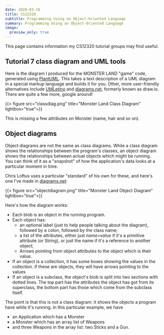 ```yaml
---
date: 2020-03-16
title: CS12320
subtitle: Programming Using an Object-Oriented Language
summary: Programming Using an Object-Oriented Language
image:
  preview_only: true
---
```


This page contains information my CS12320 tutorial groups may
find useful.

## Tutorial 7 class diagram and UML tools

Here is the diagram I produced for the MONSTER LAND "game" code, generated
using [PlantUML](https://plantuml.com). This takes a text description
of a UML diagram in a special markup language and builds it for you.
Other, more user-friendly alternatives include
[UMLetino](http://www.umlet.com/umletino/umletino.html) and
[diagrams.net](https://diagrams.net/),
formerly known as draw.io. There are quite a few more, google around!

{{< figure src="classdiag.png" title="Monster Land Class Diagram" lightbox="true">}}

This is missing a few attributes on Monster (name, hair and so on).

## Object diagrams

Object diagrams are not the same as class diagrams. While a class diagram
shows the relationships between the program's classes, an object
diagram shows the relationships between actual objects which might be running.
You can think of it as a "snapshot" of how the application's data looks
at a particular moment in time.

Chris Loftus uses a particular "standard" of his own for these, and
here's one I've made in [diagrams.net](https://diagrams.net/):

{{< figure src="objectdiagram.png" title="Monster Land Object Diagram" lightbox="true">}}

Here's how the diagram works:

* Each blob is an object in the running program.
* Each object has:
    * an optional label (just to help people talking about the diagram), followed by a colon, 
    followed by the class name;
    * a list of the attributes, either just *name=value* if it's a primitive
    attribute (or String), or just the name if it's a reference to another object;
    * Arrows pointing from object attributes to the object which is their value.
* If an object is a collection, it has some boxes showing the values in
the collection. If these are objects, they will have arrows pointing to the values
* If an object is a subclass, the object's blob is split into two sections with
dotted lines. The top part has the attributes the object has got from
its superclass, the bottom part has those which come from the subclass itself.

The point is that this is not a class diagram: it shows the objects a program
have while it's running. In this particular example, we have 

* an Application which has a Monster
* a Monster which has an array list of Weapons
* and three Weapons in the array list: two Sticks and a Gun.
